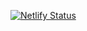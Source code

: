 [![Netlify Status](https://api.netlify.com/api/v1/badges/af8a6280-1a4a-451e-be4e-e62a26670b21/deploy-status)](https://app.netlify.com/sites/derrecyclist-deployedvongatsby/deploys)